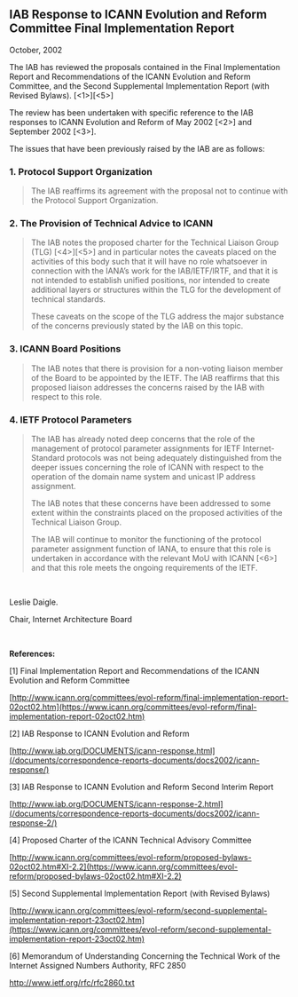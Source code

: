 
IAB Response to ICANN Evolution and Reform Committee Final Implementation Report
--------------------------------------------------------------------------------


October, 2002


The IAB has reviewed the proposals contained in the Final Implementation Report and Recommendations of the ICANN Evolution and Reform Committee, and the Second Supplemental Implementation Report (with Revised Bylaws). [<1>][<5>] 


The review has been undertaken with specific reference to the IAB responses to ICANN Evolution and Reform of May 2002 [<2>] and September 2002 [<3>].


The issues that have been previously raised by the IAB are as follows:


### 1. Protocol Support Organization



> 
> The IAB reaffirms its agreement with the proposal not to continue with the Protocol Support Organization.
> 
> 
> 


### 2. The Provision of Technical Advice to ICANN



> 
> The IAB notes the proposed charter for the Technical Liaison Group (TLG) [<4>][<5>] and in particular notes the caveats placed on the activities of this body such that it will have no role whatsoever in connection with the IANA’s work for the IAB/IETF/IRTF, and that it is not intended to establish unified positions, nor intended to create additional layers or structures within the TLG for the development of technical standards.
> 
> 
> These caveats on the scope of the TLG address the major substance of the concerns previously stated by the IAB on this topic.
> 
> 
> 


### 3. ICANN Board Positions



> 
> The IAB notes that there is provision for a non-voting liaison member of the Board to be appointed by the IETF. The IAB reaffirms that this proposed liaison addresses the concerns raised by the IAB with respect to this role.
> 
> 
> 
> 


### 4. IETF Protocol Parameters



> 
> The IAB has already noted deep concerns that the role of the management of protocol parameter assignments for IETF Internet-Standard protocols was not being adequately distinguished from the deeper issues concerning the role of ICANN with respect to the operation of the domain name system and unicast IP address assignment.
> 
> 
> The IAB notes that these concerns have been addressed to some extent within the constraints placed on the proposed activities of the Technical Liaison Group.
> 
> 
> The IAB will continue to monitor the functioning of the protocol parameter assignment function of IANA, to ensure that this role is undertaken in accordance with the relevant MoU with ICANN [<6>] and that this role meets the ongoing requirements of the IETF.
> 
> 
> 


  


Leslie Daigle.  

 Chair, Internet Architecture Board


  


**References:**


[1] Final Implementation Report and Recommendations of the ICANN Evolution and Reform Committee  

[http://www.icann.org/committees/evol-reform/final-implementation-report-02oct02.htm](https://www.icann.org/committees/evol-reform/final-implementation-report-02oct02.htm)


[2] IAB Response to ICANN Evolution and Reform  

[http://www.iab.org/DOCUMENTS/icann-response.html](/documents/correspondence-reports-documents/docs2002/icann-response/)


[3] IAB Response to ICANN Evolution and Reform Second Interim Report  

[http://www.iab.org/DOCUMENTS/icann-response-2.html](/documents/correspondence-reports-documents/docs2002/icann-response-2/)


[4] Proposed Charter of the ICANN Technical Advisory Committee  

[http://www.icann.org/committees/evol-reform/proposed-bylaws-02oct02.htm#XI-2.2](https://www.icann.org/committees/evol-reform/proposed-bylaws-02oct02.htm#XI-2.2)



[5] Second Supplemental Implementation Report (with Revised Bylaws)  

[http://www.icann.org/committees/evol-reform/second-supplemental-implementation-report-23oct02.htm](https://www.icann.org/committees/evol-reform/second-supplemental-implementation-report-23oct02.htm)



[6] Memorandum of Understanding Concerning the Technical Work of the Internet Assigned Numbers Authority, RFC 2850  

<http://www.ietf.org/rfc/rfc2860.txt>


